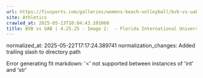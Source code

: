 ```yaml
---
url: https://fiusports.com/galleries/womens-beach-volleyball/bvb-vs-uab-4-25-25/image-2/357/62801/
site: Athletics
crawled_at: 2025-05-13T10:04:43.101068
title: BVB vs UAB | 4.25.25 - Image 2:  - Florida International University
---
```

normalized_at: 2025-05-22T17:17:24.389741
normalization_changes: Added trailing slash to directory path

Error generating fit markdown: '<' not supported between instances of 'int' and 'str'